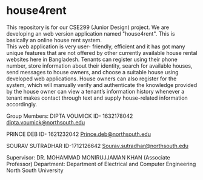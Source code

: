 # house4rent
This repository is for our CSE299 (Junior Design) project. We are developing an web version application named "house4rent". 
This is basically an online house rent system.  
This web application is very user-
friendly, efficient and it has got many unique features that are not offered
by other currently available house rental websites here in Bangladesh. Tenants
can register using their phone number, store information about their
identity, search for available houses, send messages to house owners, and
choose a suitable house using developed web applications. House owners can
also register for the system, which will manually verify and authenticate the
knowledge provided by the house owner can view a tenant’s information history
whenever a tenant makes contact through text and supply house-related
information accordingly.

Group Members:
DIPTA VOUMICK
ID- 1632178042
dipta.voumick@northsouth.edu

PRINCE DEB
ID- 1621232042
Prince.deb@northsouth.edu

SOURAV SUTRADHAR
ID-1712126642
Sourav.sutradhar@northsouth.edu


Supervisor:
DR. MOHAMMAD MONIRUJJAMAN KHAN 
(Associate Professor)
Department:
Department of Electrical and Computer Engineering
North South University

